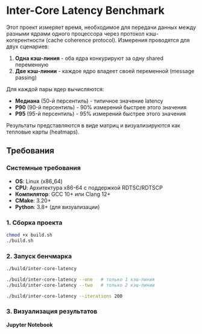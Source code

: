 # Inter-Core Latency Benchmark

Этот проект измеряет время, необходимое для передачи данных между разными ядрами одного процессора через протокол кэш-когерентности (cache coherence protocol). Измерения проводятся для двух сценариев:

1. **Одна кэш-линия** - оба ядра конкурируют за одну shared переменную
2. **Две кэш-линии** - каждое ядро владеет своей переменной (message passing)

Для каждой пары ядер вычисляются:
- **Медиана** (50-й персентиль) - типичное значение latency
- **P90** (90-й персентиль) - 90% измерений быстрее этого значения
- **P95** (95-й персентиль) - 95% измерений быстрее этого значения

Результаты представляются в виде матриц и визуализируются как тепловые карты (heatmaps).

## Требования

### Системные требования
- **OS**: Linux (x86_64)
- **CPU**: Архитектура x86-64 с поддержкой RDTSC/RDTSCP
- **Компилятор**: GCC 10+ или Clang 12+
- **CMake**: 3.20+
- **Python**: 3.8+ (для визуализации)

### 1. Сборка проекта

```bash
chmod +x build.sh
./build.sh
```

### 2. Запуск бенчмарка

```bash
./build/inter-core-latency

./build/inter-core-latency --one   # только 1 кэш-линия
./build/inter-core-latency --two   # только 2 кэш-линии

./build/inter-core-latency --iterations 200
```

### 3. Визуализация результатов

**Jupyter Notebook**